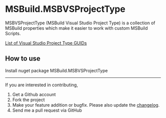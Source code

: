 # MSBuild.MSBVSProjectType

MSBVSProjectType (MSBuild Visual Studio Project Type) is a collection of MSBuild properties which make it easier to work with custom MSBuild Scripts.
  
[List of Visual Studio Project Type GUIDs](http://www.codeproject.com/Reference/720512/List-of-Visual-Studio-Project-Type-GUIDs)

How to use  
---------------------
Install nuget package MSBuild.MSBVSProjectType

------------
If you are interested in contributing,  
  
1. Get a Github account  
1. Fork the project  
1. Make your feature addition or bugfix. Please also update the [changelog](https://github.com/DanielTheCoder/MSBuild.MSBVSProjectType/blob/master/changelog.txt).  
1. Send me a pull request via GitHub  
